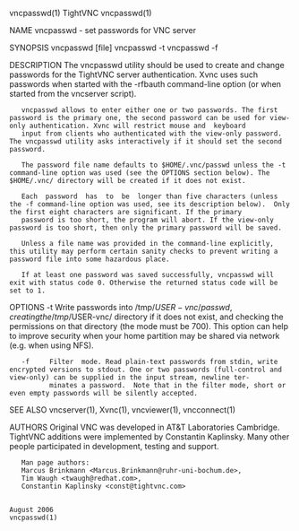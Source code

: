vncpasswd(1)                                                                                     TightVNC                                                                                    vncpasswd(1)

NAME
       vncpasswd - set passwords for VNC server

SYNOPSIS
       vncpasswd [file]
       vncpasswd -t
       vncpasswd -f

DESCRIPTION
       The  vncpasswd  utility should be used to create and change passwords for the TightVNC server authentication. Xvnc uses such passwords when started with the -rfbauth command-line option (or when
       started from the vncserver script).

       vncpasswd allows to enter either one or two passwords. The first password is the primary one, the second password can be used for view-only authentication. Xvnc will restrict mouse and  keyboard
       input from clients who authenticated with the view-only password. The vncpasswd utility asks interactively if it should set the second password.

       The password file name defaults to $HOME/.vnc/passwd unless the -t command-line option was used (see the OPTIONS section below). The $HOME/.vnc/ directory will be created if it does not exist.

       Each  password  has  to  be  longer than five characters (unless the -f command-line option was used, see its description below).  Only the first eight characters are significant. If the primary
       password is too short, the program will abort. If the view-only password is too short, then only the primary password will be saved.

       Unless a file name was provided in the command-line explicitly, this utility may perform certain sanity checks to prevent writing a password file into some hazardous place.

       If at least one password was saved successfully, vncpasswd will exit with status code 0. Otherwise the returned status code will be set to 1.

OPTIONS
       -t     Write passwords into /tmp/$USER-vnc/passwd, creating the /tmp/$USER-vnc/ directory if it does not exist, and checking the permissions on that directory (the mode must be 700). This option
              can help to improve security when your home partition may be shared via network (e.g. when using NFS).

       -f     Filter  mode. Read plain-text passwords from stdin, write encrypted versions to stdout. One or two passwords (full-control and view-only) can be supplied in the input stream, newline ter‐
              minates a password.  Note that in the filter mode, short or even empty passwords will be silently accepted.

SEE ALSO
       vncserver(1), Xvnc(1), vncviewer(1), vncconnect(1)

AUTHORS
       Original VNC was developed in AT&T Laboratories Cambridge. TightVNC additions were implemented by Constantin Kaplinsky. Many other people participated in development, testing and support.

       Man page authors:
       Marcus Brinkmann <Marcus.Brinkmann@ruhr-uni-bochum.de>,
       Tim Waugh <twaugh@redhat.com>,
       Constantin Kaplinsky <const@tightvnc.com>

                                                                                               August 2006                                                                                   vncpasswd(1)

